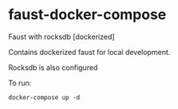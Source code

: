 # faust-docker-compose
Faust with rocksdb [dockerized]

Contains dockerized faust for local development.

Rocksdb is also configured

To run:

`
docker-compose up -d
`
